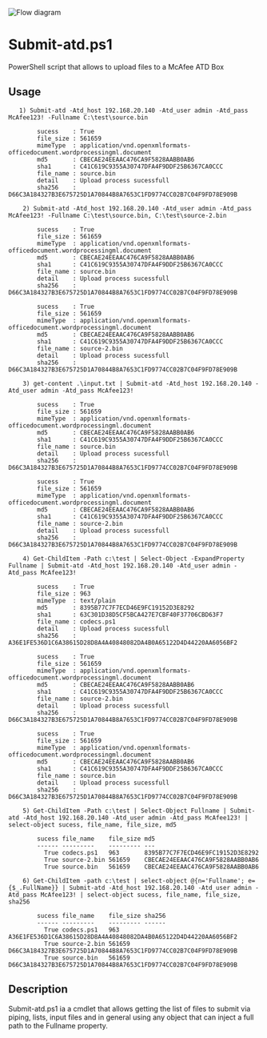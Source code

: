 
![Flow diagram](https://4.bp.blogspot.com/-oNlrrT7z5NE/WwvaFw2TNqI/AAAAAAAABC8/LibASUHyk2o_kaQx7j-REC5ucPoqgPopQCLcBGAs/s1600/atd%2Bsubmit.jpg "Flow diagram")


# Submit-atd.ps1
PowerShell script that allows to upload files to a McAfee ATD Box

## Usage


       1) Submit-atd -Atd_host 192.168.20.140 -Atd_user admin -Atd_pass McAfee123! -Fullname C:\test\source.bin

            sucess    : True
            file_size : 561659
            mimeType  : application/vnd.openxmlformats-officedocument.wordprocessingml.document
            md5       : CBECAE24EEAAC476CA9F5828AABB0AB6
            sha1      : C41C619C9355A30747DFA4F9DDF25B6367CA0CCC
            file_name : source.bin
            detail    : Upload process sucessfull
            sha256    : D66C3A184327B3E675725D1A70844B8A7653C1FD9774CC02B7C04F9FD78E909B
         
        2) Submit-atd -Atd_host 192.168.20.140 -Atd_user admin -Atd_pass McAfee123! -Fullname C:\test\source.bin, C:\test\source-2.bin

            sucess    : True
            file_size : 561659
            mimeType  : application/vnd.openxmlformats-officedocument.wordprocessingml.document
            md5       : CBECAE24EEAAC476CA9F5828AABB0AB6
            sha1      : C41C619C9355A30747DFA4F9DDF25B6367CA0CCC
            file_name : source.bin
            detail    : Upload process sucessfull
            sha256    : D66C3A184327B3E675725D1A70844B8A7653C1FD9774CC02B7C04F9FD78E909B

            sucess    : True
            file_size : 561659
            mimeType  : application/vnd.openxmlformats-officedocument.wordprocessingml.document
            md5       : CBECAE24EEAAC476CA9F5828AABB0AB6
            sha1      : C41C619C9355A30747DFA4F9DDF25B6367CA0CCC
            file_name : source-2.bin
            detail    : Upload process sucessfull
            sha256    : D66C3A184327B3E675725D1A70844B8A7653C1FD9774CC02B7C04F9FD78E909B

        3) get-content .\input.txt | Submit-atd -Atd_host 192.168.20.140 -Atd_user admin -Atd_pass McAfee123!

            sucess    : True
            file_size : 561659
            mimeType  : application/vnd.openxmlformats-officedocument.wordprocessingml.document
            md5       : CBECAE24EEAAC476CA9F5828AABB0AB6
            sha1      : C41C619C9355A30747DFA4F9DDF25B6367CA0CCC
            file_name : source.bin
            detail    : Upload process sucessfull
            sha256    : D66C3A184327B3E675725D1A70844B8A7653C1FD9774CC02B7C04F9FD78E909B

            sucess    : True
            file_size : 561659
            mimeType  : application/vnd.openxmlformats-officedocument.wordprocessingml.document
            md5       : CBECAE24EEAAC476CA9F5828AABB0AB6
            sha1      : C41C619C9355A30747DFA4F9DDF25B6367CA0CCC
            file_name : source-2.bin
            detail    : Upload process sucessfull
            sha256    : D66C3A184327B3E675725D1A70844B8A7653C1FD9774CC02B7C04F9FD78E909B

        4) Get-ChildItem -Path c:\test | Select-Object -ExpandProperty Fullname | Submit-atd -Atd_host 192.168.20.140 -Atd_user admin -Atd_pass McAfee123!

            sucess    : True
            file_size : 963
            mimeType  : text/plain
            md5       : 8395B77C7F7ECD46E9FC19152D3E8292
            sha1      : 63C301D38D5CF5BCA427E7CBF40F37706CBD63F7
            file_name : codecs.ps1
            detail    : Upload process sucessfull
            sha256    : A36E1FE536D1C6A38615D28D8A4A40848082DA4B0A65122D4D44220AA6056BF2

            sucess    : True
            file_size : 561659
            mimeType  : application/vnd.openxmlformats-officedocument.wordprocessingml.document
            md5       : CBECAE24EEAAC476CA9F5828AABB0AB6
            sha1      : C41C619C9355A30747DFA4F9DDF25B6367CA0CCC
            file_name : source-2.bin
            detail    : Upload process sucessfull
            sha256    : D66C3A184327B3E675725D1A70844B8A7653C1FD9774CC02B7C04F9FD78E909B

            sucess    : True
            file_size : 561659
            mimeType  : application/vnd.openxmlformats-officedocument.wordprocessingml.document
            md5       : CBECAE24EEAAC476CA9F5828AABB0AB6
            sha1      : C41C619C9355A30747DFA4F9DDF25B6367CA0CCC
            file_name : source.bin
            detail    : Upload process sucessfull
            sha256    : D66C3A184327B3E675725D1A70844B8A7653C1FD9774CC02B7C04F9FD78E909B

        5) Get-ChildItem -Path c:\test | Select-Object Fullname | Submit-atd -Atd_host 192.168.20.140 -Atd_user admin -Atd_pass McAfee123! | select-object sucess, file_name, file_size, md5

            sucess file_name    file_size md5                             
            ------ ---------    --------- ---                             
              True codecs.ps1   963       8395B77C7F7ECD46E9FC19152D3E8292
              True source-2.bin 561659    CBECAE24EEAAC476CA9F5828AABB0AB6
              True source.bin   561659    CBECAE24EEAAC476CA9F5828AABB0AB6

        6) Get-ChildItem -path c:\test | select-object @{n='Fullname'; e={$_.FullName}} | Submit-atd -Atd_host 192.168.20.140 -Atd_user admin -Atd_pass McAfee123! | select-object sucess, file_name, file_size, sha256

            sucess file_name    file_size sha256                                                          
            ------ ---------    --------- ------                                                          
              True codecs.ps1   963       A36E1FE536D1C6A38615D28D8A4A40848082DA4B0A65122D4D44220AA6056BF2
              True source-2.bin 561659    D66C3A184327B3E675725D1A70844B8A7653C1FD9774CC02B7C04F9FD78E909B
              True source.bin   561659    D66C3A184327B3E675725D1A70844B8A7653C1FD9774CC02B7C04F9FD78E909B

## Description

Submit-atd.ps1 ia a cmdlet that allows getting the list of files to submit via piping, lists, input files and in general using any object that can inject a full path
to the Fullname property.



